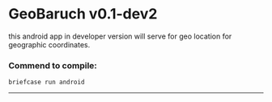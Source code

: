 # GeoBaruch  v0.1-dev2
this android app in developer version will serve for geo location for geographic coordinates.

### Commend to compile:
    
    briefcase run android
    
-----------
